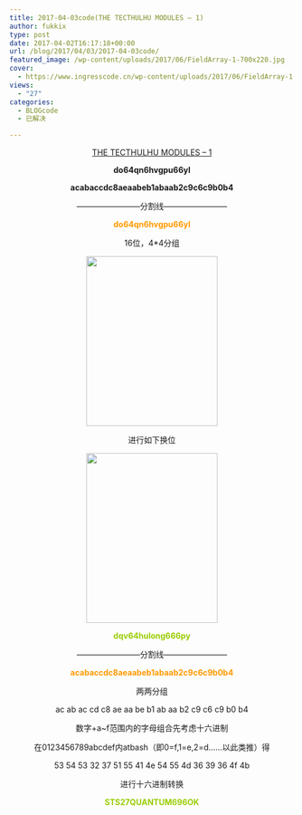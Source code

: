 ```yaml
---
title: 2017-04-03code(THE TECTHULHU MODULES – 1)
author: fukkix
type: post
date: 2017-04-02T16:17:18+00:00
url: /blog/2017/04/03/2017-04-03code/
featured_image: /wp-content/uploads/2017/06/FieldArray-1-700x220.jpg
cover:
  - https://www.ingresscode.cn/wp-content/uploads/2017/06/FieldArray-1.jpg
views:
  - "27"
categories:
  - BLOGcode
  - 已解决

---
```

<p style="text-align: center;">
  <a href="http://investigate.ingress.com/2017/04/03/the-tecthulhu-modules-1/" target="_blank" rel="noopener">THE TECTHULHU MODULES – 1</a>
</p>

<p style="text-align: center;">
  <strong>do64qn6hvgpu66yl</strong>
</p>

<p style="text-align: center;">
  <strong>acabaccdc8aeaabeb1abaab2c9c6c9b0b4</strong>
</p>

<!--more-->

<p style="text-align: center;">
  ————————分割线————————
</p>

<p style="text-align: center;">
  <span style="color: #ff9900;"><strong>do64qn6hvgpu66yl</strong></span>
</p>

<p style="text-align: center;">
  16位，4*4分组
</p>

<p style="text-align: center;">
  <img class="alignnone size-full wp-image-68" src="https://www.ingresscode.cn/wp-content/uploads/2017/06/1.jpg" alt="" width="232" height="300" />
</p>

<p style="text-align: center;">
  进行如下换位
</p>

<p style="text-align: center;">
  <img class="alignnone size-full wp-image-69" src="https://www.ingresscode.cn/wp-content/uploads/2017/06/2-1.jpg" alt="" width="232" height="300" />
</p>

<p style="text-align: center;">
  <strong><span style="color: #99cc00;">dqv64hulong666py</span></strong>
</p>

<p style="text-align: center;">
  ————————分割线————————
</p>

<p style="text-align: center;">
  <strong><span style="color: #ff9900;">acabaccdc8aeaabeb1abaab2c9c6c9b0b4</span></strong>
</p>

<p style="text-align: center;">
  两两分组
</p>

<p style="text-align: center;">
  ac ab ac cd c8 ae aa be b1 ab aa b2 c9 c6 c9 b0 b4
</p>

<p style="text-align: center;">
  数字+a~f范围内的字母组合先考虑十六进制
</p>

<p style="text-align: center;">
  在0123456789abcdef内atbash（即0=f,1=e,2=d……以此类推）得
</p>

<p style="text-align: center;">
  53 54 53 32 37 51 55 41 4e 54 55 4d 36 39 36 4f 4b
</p>

<p style="text-align: center;">
  进行十六进制转换
</p>

<p style="text-align: center;">
  <span style="color: #99cc00;"><strong>STS27QUANTUM696OK</strong></span>
</p>

&nbsp;

&nbsp;